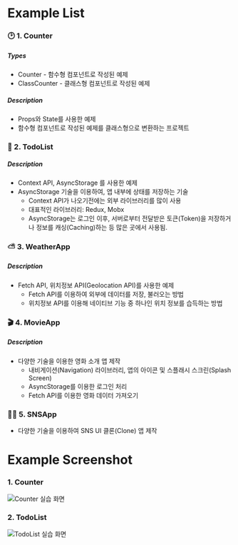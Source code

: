# Example List

### 🕑 1. Counter

##### Types

* Counter - 함수형 컴포넌트로 작성된 예제
* ClassCounter - 클래스형 컴포넌트로 작성된 예제

##### Description

* Props와 State를 사용한 예제
* 함수형 컴포넌트로 작성된 예제를 클래스형으로 변환하는 프로젝트



### 📒 2. TodoList

##### Description

* Context API, AsyncStorage 를 사용한 예제
* AsyncStorage 기술을 이용하여, 앱 내부에 상태를 저장하는 기술
  * Context API가 나오기전에는 외부 라이브러리를 많이 사용
  * 대표적인 라이브러리: Redux, Mobx
  * AsyncStorage는 로그인 이후, 서버로부터 전달받은 토큰(Token)을 저장하거나 정보를 캐싱(Caching)하는 등 많은 곳에서 사용됨.



### ⛅ 3. WeatherApp

##### Description

* Fetch API, 위치정보 API(Geolocation API)를 사용한 예제
  * Fetch API를 이용하여 외부에 데이터를 저장, 불러오는 방법
  * 위치정보 API를 이용해 네이티브 기능 중 하나인 위치 정보를 습득하는 방법



### 🎬 4. MovieApp

##### Description

* 다양한 기술을 이용한 영화 소개 앱 제작
  * 내비게이션(Navigation) 라이브러리, 앱의 아이콘 및 스플래시 스크린(Splash Screen)
  * AsyncStorage를 이용한 로그인 처리
  * Fetch API를 이용한 영화 데이터 가져오기



### 🧚‍♂️ 5. SNSApp

* 다양한 기술을 이용하여 SNS UI 클론(Clone) 앱 제작



# Example Screenshot

### 1. Counter

![Counter 실습 화면](Screenshots/1.Counter)



### 2. TodoList

![TodoList 실습 화면](Screenshots/2.TodoList)

